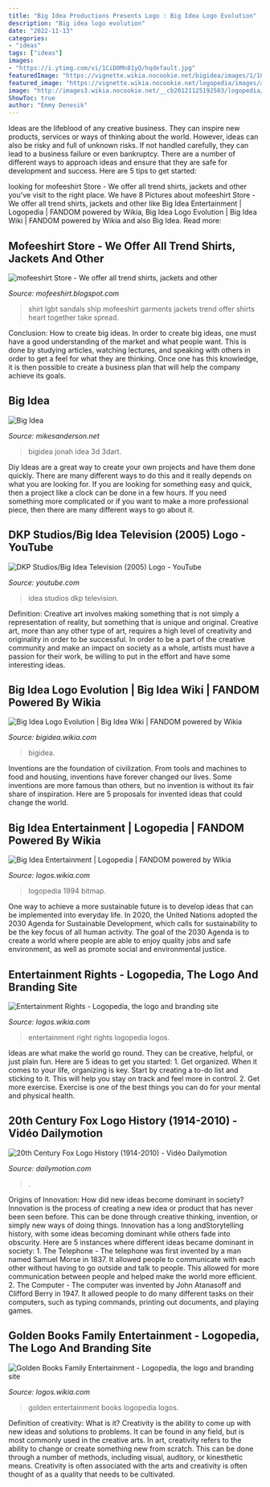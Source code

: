 ```yaml
---
title: "Big Idea Productions Presents Logo : Big Idea Logo Evolution"
description: "Big idea logo evolution"
date: "2022-11-13"
categories:
- "ideas"
tags: ["ideas"]
images:
- "https://i.ytimg.com/vi/1CiD0Mn81yQ/hqdefault.jpg"
featuredImage: "https://vignette.wikia.nocookie.net/bigidea/images/1/18/BigIdea1995LogoHQ.png/revision/latest?cb=20190108072205"
featured_image: "https://vignette.wikia.nocookie.net/logopedia/images/a/a9/New_Bitmap_Image_(6).jpg/revision/latest?cb=20150618040621"
image: "http://images3.wikia.nocookie.net/__cb20121125192503/logopedia/images/7/77/Golden_Book_Video_logo.jpg"
ShowToc: true
author: "Emmy Denesik"
---
```



Ideas are the lifeblood of any creative business. They can inspire new products, services or ways of thinking about the world. However, ideas can also be risky and full of unknown risks. If not handled carefully, they can lead to a business failure or even bankruptcy. There are a number of different ways to approach ideas and ensure that they are safe for development and success. Here are 5 tips to get started:

	

		
looking for mofeeshirt Store - We offer all trend shirts, jackets and other you've visit to the right place. We have 8 Pictures about mofeeshirt Store - We offer all trend shirts, jackets and other like Big Idea Entertainment | Logopedia | FANDOM powered by Wikia, Big Idea Logo Evolution | Big Idea Wiki | FANDOM powered by Wikia and also Big Idea. Read more:
		
    
## Mofeeshirt Store - We Offer All Trend Shirts, Jackets And Other

<img loading=lazy src="https://thorshirts.com/wp-content/uploads/2020/06/love-ship-sandals-lgbt-shirt-Hoodie.jpg" onerror="this.onerror=null;this.src='https://tse2.mm.bing.net/th?id=OIP.AwFQz42YPvDTR82mB5tHKQHaHa&amp;pid=15.1';" alt="mofeeshirt Store - We offer all trend shirts, jackets and other">

_Source: mofeeshirt.blogspot.com_

>shirt lgbt sandals ship mofeeshirt garments jackets trend offer shirts heart together take spread. 

	

Conclusion: How to create big ideas.
In order to create big ideas, one must have a good understanding of the market and what people want. This is done by studying articles, watching lectures, and speaking with others in order to get a feel for what they are thinking. Once one has this knowledge, it is then possible to create a business plan that will help the company achieve its goals.

    
## Big Idea

<img loading=lazy src="http://www.mikesanderson.net/3dart/bigidea/jonahlogo-500.jpg" onerror="this.onerror=null;this.src='https://tse4.mm.bing.net/th?id=OIP.DgEZmQzQb_PApMtWSxh0JQHaDZ&amp;pid=15.1';" alt="Big Idea">

_Source: mikesanderson.net_

>bigidea jonah idea 3d 3dart. 

	

Diy Ideas are a great way to create your own projects and have them done quickly. There are many different ways to do this and it really depends on what you are looking for. If you are looking for something easy and quick, then a project like a clock can be done in a few hours. If you need something more complicated or if you want to make a more professional piece, then there are many different ways to go about it.

    
## DKP Studios/Big Idea Television (2005) Logo - YouTube

<img loading=lazy src="https://i.ytimg.com/vi/1CiD0Mn81yQ/hqdefault.jpg" onerror="this.onerror=null;this.src='https://tse1.mm.bing.net/th?id=OIP.6r2HcinSeCudeyArgG_AaQEgDY&amp;pid=15.1';" alt="DKP Studios/Big Idea Television (2005) Logo - YouTube">

_Source: youtube.com_

>idea studios dkp television. 

	

Definition: Creative art involves making something that is not simply a representation of reality, but something that is unique and original.
Creative art, more than any other type of art, requires a high level of creativity and originality in order to be successful. In order to be a part of the creative community and make an impact on society as a whole, artists must have a passion for their work, be willing to put in the effort and have some interesting ideas.

    
## Big Idea Logo Evolution | Big Idea Wiki | FANDOM Powered By Wikia

<img loading=lazy src="https://vignette.wikia.nocookie.net/bigidea/images/1/18/BigIdea1995LogoHQ.png/revision/latest?cb=20190108072205" onerror="this.onerror=null;this.src='https://tse3.mm.bing.net/th?id=OIP.QnnNn4n_jrPKZ7rw27qYuwHaFj&amp;pid=15.1';" alt="Big Idea Logo Evolution | Big Idea Wiki | FANDOM powered by Wikia">

_Source: bigidea.wikia.com_

>bigidea. 

	

Inventions are the foundation of civilization. From tools and machines to food and housing, inventions have forever changed our lives. Some inventions are more famous than others, but no invention is without its fair share of inspiration. Here are 5 proposals for invented ideas that could change the world.

    
## Big Idea Entertainment | Logopedia | FANDOM Powered By Wikia

<img loading=lazy src="https://vignette.wikia.nocookie.net/logopedia/images/a/a9/New_Bitmap_Image_(6).jpg/revision/latest?cb=20150618040621" onerror="this.onerror=null;this.src='https://tse3.mm.bing.net/th?id=OIP.uGfCL8FMy6cXQZjW4Pr19gHaFb&amp;pid=15.1';" alt="Big Idea Entertainment | Logopedia | FANDOM powered by Wikia">

_Source: logos.wikia.com_

>logopedia 1994 bitmap. 

	

One way to achieve a more sustainable future is to develop ideas that can be implemented into everyday life. In 2020, the United Nations adopted the 2030 Agenda for Sustainable Development, which calls for sustainability to be the key focus of all human activity. The goal of the 2030 Agenda is to create a world where people are able to enjoy quality jobs and safe environment, as well as promote social and environmental justice.

    
## Entertainment Rights - Logopedia, The Logo And Branding Site

<img loading=lazy src="http://img4.wikia.nocookie.net/__cb20150216080527/logopedia/images/e/eb/Right_Entertainment_Print_logo_(2001).png" onerror="this.onerror=null;this.src='https://tse2.mm.bing.net/th?id=OIP.2I04ETrRcNnVl75mAfxsWgHaMT&amp;pid=15.1';" alt="Entertainment Rights - Logopedia, the logo and branding site">

_Source: logos.wikia.com_

>entertainment right rights logopedia logos. 

	

Ideas are what make the world go round. They can be creative, helpful, or just plain fun. Here are 5 ideas to get you started: 1. Get organized. When it comes to your life, organizing is key. Start by creating a to-do list and sticking to it. This will help you stay on track and feel more in control. 2. Get more exercise. Exercise is one of the best things you can do for your mental and physical health.

    
## 20th Century Fox Logo History (1914-2010) - Vidéo Dailymotion

<img loading=lazy src="https://s2.dmcdn.net/v/E9Ix11Vrf0Vp9Kmd0/526x297" onerror="this.onerror=null;this.src='https://tse2.mm.bing.net/th?id=OIP.kqwxqJIwKuREmYZ2UPs65AHaEL&amp;pid=15.1';" alt="20th Century Fox Logo History (1914-2010) - Vidéo Dailymotion">

_Source: dailymotion.com_

>. 

	

Origins of Innovation: How did new ideas become dominant in society?
Innovation is the process of creating a new idea or product that has never been seen before. This can be done through creative thinking, invention, or simply new ways of doing things. Innovation has a long andStorytelling history, with some ideas becoming dominant while others fade into obscurity. Here are 5 instances where different ideas became dominant in society: 1. The Telephone - The telephone was first invented by a man named Samuel Morse in 1837. It allowed people to communicate with each other without having to go outside and talk to people. This allowed for more communication between people and helped make the world more efficient. 2. The Computer - The computer was invented by John Atanasoff and Clifford Berry in 1947. It allowed people to do many different tasks on their computers, such as typing commands, printing out documents, and playing games.

    
## Golden Books Family Entertainment - Logopedia, The Logo And Branding Site

<img loading=lazy src="http://images3.wikia.nocookie.net/__cb20121125192503/logopedia/images/7/77/Golden_Book_Video_logo.jpg" onerror="this.onerror=null;this.src='https://tse3.mm.bing.net/th?id=OIP.5u4EUEqUdYGc6v_zkf1dgQHaFj&amp;pid=15.1';" alt="Golden Books Family Entertainment - Logopedia, the logo and branding site">

_Source: logos.wikia.com_

>golden entertainment books logopedia logos. 

	

Definition of creativity: What is it?
Creativity is the ability to come up with new ideas and solutions to problems. It can be found in any field, but is most commonly used in the creative arts. In art, creativity refers to the ability to change or create something new from scratch. This can be done through a number of methods, including visual, auditory, or kinesthetic means. Creativity is often associated with the arts and creativity is often thought of as a quality that needs to be cultivated.

